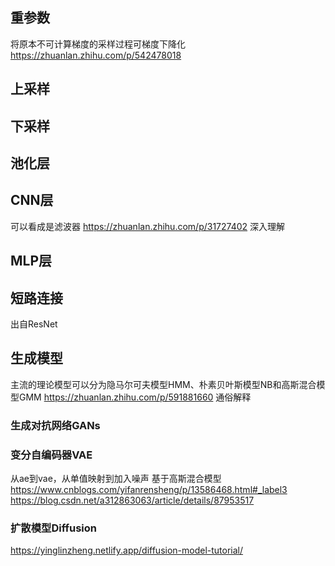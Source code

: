 ## 重参数
将原本不可计算梯度的采样过程可梯度下降化
https://zhuanlan.zhihu.com/p/542478018
## 上采样
## 下采样

## 池化层

## CNN层
可以看成是滤波器
https://zhuanlan.zhihu.com/p/31727402 深入理解

## MLP层

## 短路连接
出自ResNet

## 生成模型
主流的理论模型可以分为隐马尔可夫模型HMM、朴素贝叶斯模型NB和高斯混合模型GMM
https://zhuanlan.zhihu.com/p/591881660 通俗解释
### 生成对抗网络GANs

### 变分自编码器VAE
从ae到vae，从单值映射到加入噪声
基于高斯混合模型
https://www.cnblogs.com/yifanrensheng/p/13586468.html#_label3
https://blog.csdn.net/a312863063/article/details/87953517

### 扩散模型Diffusion
https://yinglinzheng.netlify.app/diffusion-model-tutorial/